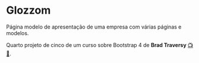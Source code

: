 [link-brad-youtube]: https://www.youtube.com/user/TechGuyWeb
[link-brad-udemy]: https://www.udemy.com/course/bootstrap-4-from-scratch-with-5-projects/

# Glozzom

Página modelo de apresentação de uma empresa com várias páginas e modelos.

Quarto projeto de cinco de um curso sobre Bootstrap 4 de **Brad Traversy** [📺][link-brad-youtube] [📔][link-brad-udemy].

